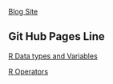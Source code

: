 
[Blog Site](https://www.nitendratech.com)

## Git Hub Pages Line


[R Data types and Variables](https://nitendragautam.github.io/RLanguage/rtutorials/data-types-and-variables)

[R Operators ](https://nitendragautam.github.io/RLanguage/rtutorials/operators)
